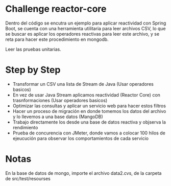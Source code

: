 # Challenge reactor-core

Dentro del código se encutra un ejemplo para aplicar reactividad con Spring Boot, se cuenta con una herramienta utilitaria para leer archivos CSV, lo que se buscar es aplicar los operadores reactivas para leer este archivo, y se reta para hacer este procedimiento en mongodb.

Leer las pruebas unitarias.


# Step by Step

- Transformar un CSV una lista de Stream de Java (Usar operadores basicos)
- En vez de usar Java Stream aplicamos reactividad (Reactor Core) con trasnformaciones (Usar operadores basicos)
- Optimizar las consultas y aplicar un servicio web para hacer estos filtros
- Hacer un proceso de migración en donde tomemos los datos del archivo y lo llevemos a una base datos (MangoDB)
- Trabajo directamente los desde una base de datos reactiva y objserva la rendimiento
- Prueba de concurencia con JMeter, donde vamos a colocar 100 hilos de ejeucución para observar los comportamientos de cada servicio


# Notas

En la base de datos de mongo, importe el archivo data2.cvs, de la carpeta de src/test/resourses
